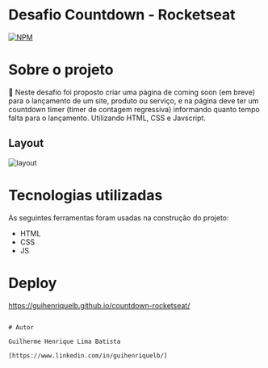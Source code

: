 # Desafio Countdown - Rocketseat

[![NPM](https://img.shields.io/npm/l/react)](https://github.com/guihenriquelb/countdown-rocketseat/blob/master/LICENSE) 

# Sobre o projeto

🚀 Neste desafio foi proposto criar uma página de coming soon (em breve) para o lançamento de um site, produto ou serviço, e na página deve ter um countdown timer (timer de contagem regressiva) informando quanto tempo falta para o lançamento. Utilizando HTML, CSS e Javscript.


## Layout 

![layout](https://i.imgur.com/B3DCFBP.png)


# Tecnologias utilizadas

As seguintes ferramentas foram usadas na construção do projeto:

- HTML
- CSS
- JS

# Deploy

https://guihenriquelb.github.io/countdown-rocketseat/

```

# Autor

Guilherme Henrique Lima Batista

[https://www.linkedin.com/in/guihenriquelb/]

